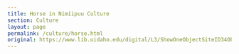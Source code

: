 ```yaml
---
title: Horse in Nimíipuu Culture
section: Culture
layout: page
permalink: /culture/horse.html
original: https://www.lib.uidaho.edu/digital/L3/ShowOneObjectSiteID34ObjectID105.html
---
```

